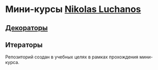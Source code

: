 # Мини-курсы [Nikolas Luchanos](https://www.youtube.com/c/Luchanos)

## [Декораторы](/decorators)

## Итераторы

Репозиторий создан в учебных целях в рамках прохождения мини-курса.